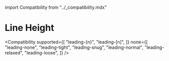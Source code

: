 import Compatibility from "../\_compatibility.mdx"

# Line Height

<Compatibility
supported={[
"leading-{n}",
"leading-[n]",
]}
none={[
"leading-none",
"leading-tight",
"leading-snug",
"leading-normal",
"leading-relaxed",
"leading-loose",
]}
/>
